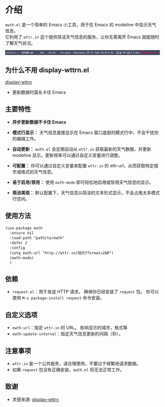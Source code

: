 <!-- -*- coding: utf-8-unix; -*- -->
# 介绍
`ewth.el` 是一个简单的 Emacs 小工具，用于在 Emacs 的 modeline 中显示天气信息。  
它利用了 `wttr.in` 这个提供简洁天气信息的服务，让你无需离开 Emacs 就能随时了解天气状况。  

![预览](./modeline.png)

## 为什么不用 display-wttrn.el
[display-wttrn](https://github.com/josegpt/display-wttr)

- 更新数据时莫名卡住 Emacs

## 主要特性
*   **异步更新数据不卡住 Emacs**

*   **模式行显示：** 天气信息直接显示在 Emacs 窗口底部的模式行中，不会干扰你的编辑工作。

*   **自动更新：**  `ewth.el` 会定期自动从 `wttr.in` 获取最新的天气数据，并更新 modeline 显示。更新频率可以通过自定义变量进行调整。

*   **可配置：**  你可以通过自定义变量来配置 `wttr.in` 的 eth-url，从而获取特定城市或格式的天气信息。

*   **易于启用/禁用：** 使用 `ewth-mode` 即可轻松地启用或禁用天气信息的显示。

*   **简洁美观：**  默认配置下，天气信息以简洁的文本形式显示，不会占用太多模式行空间。

## 使用方法
```emacs-lisp
(use-package ewth
  :ensure nil
  :load-path "path/to/ewth"
  :defer 2
  :config
  (setq ewth-url "http://wttr.in/纽约?format=2&M")
  (ewth-mode)
  )
```

## 依赖

*   `request.el`：用于发送 HTTP 请求。 确保你已经安装了 `request` 包。 你可以使用 `M-x package-install request` 命令安装。


## 自定义选项

*   `ewth-url`：指定 `wttr.in` 的 URL。  影响显示的城市，格式等
*   `ewth-update-interval`：指定天气信息更新的间隔（秒）。

## 注意事项

*   `wttr.in` 是一个公共服务，请合理使用，不要过于频繁地请求数据。
*   如果 `request` 包没有正确安装，`ewth.el` 将无法正常工作。

## 致谢
- 灵感来源: [display-wttrn](https://github.com/josegpt/display-wttr)


